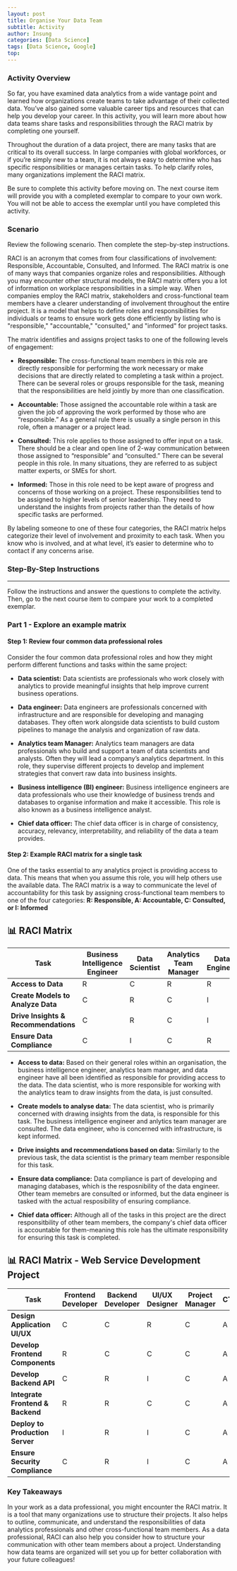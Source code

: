 ```yaml
---
layout: post
title: Organise Your Data Team
subtitle: Activity
author: Insung
categories: [Data Science]
tags: [Data Science, Google]
top:
---
```

### Activity Overview

So far, you have examined data analytics from a wide vantage point and learned how organizations create teams to take advantage of their collected data. You’ve also gained some valuable career tips and resources that can help you develop your career. In this activity, you will learn more about how data teams share tasks and responsibilities through the RACI matrix by completing one yourself.

Throughout the duration of a data project, there are many tasks that are critical to its overall success. In large companies with global workforces, or if you’re simply new to a team, it is not always easy to determine who has specific responsibilities or manages certain tasks. To help clarify roles, many organizations implement the RACI matrix.

Be sure to complete this activity before moving on. The next course item will provide you with a completed exemplar to compare to your own work. You will not be able to access the exemplar until you have completed this activity. 

### Scenario
Review the following scenario. Then complete the step-by-step instructions.

RACI is an acronym that comes from four classifications of involvement: Responsible, Accountable, Consulted, and Informed. The RACI matrix is one of many ways that companies organize roles and responsibilities. Although you may encounter other structural models, the RACI matrix offers you a lot of information on workplace responsibilities in a simple way. When companies employ the RACI matrix, stakeholders and cross-functional team members have a clearer understanding of involvement throughout the entire project. It is a model that helps to define roles and responsibilities for individuals or teams to ensure work gets done efficiently by listing who is "responsible," "accountable," "consulted," and "informed" for project tasks.

The matrix identifies and assigns project tasks to one of the following levels of engagement:

- **Responsible:** The cross-functional team members in this role are directly responsible for performing the work necessary or make decisions that are directly related to completing a task within a project. There can be several roles or groups responsible for the task, meaning that the responsibilities are held jointly by more than one classification.

- **Accountable:** Those assigned the accountable role within a task are given the job of approving the work performed by those who are “responsible.” As a general rule there is usually a single person in this role, often a manager or a project lead.

- **Consulted:** This role applies to those assigned to offer input on a task. There should be a clear and open line of 2-way communication between those assigned to “responsible” and “consulted.” There can be several people in this role. In many situations, they are referred to as subject matter experts, or SMEs for short.

- **Informed:** Those in this role need to be kept aware of progress and concerns of those working on a project. These responsibilities tend to be assigned to higher levels of senior leadership. They need to understand the insights from projects rather than the details of how specific tasks are performed. 

By labeling someone to one of these four categories, the RACI matrix helps categorize their level of involvement and proximity to each task. When you know who is involved, and at what level, it’s easier to determine who to contact if any concerns arise.

### Step-By-Step Instructions
---
Follow the instructions and answer the questions to complete the activity. Then, go to the next course item to compare your work to a completed exemplar.

### Part 1 - Explore an example matrix

#### Step 1: Review four common data professional roles

Consider the four common data professional roles and how they might perform different functions and tasks within the same project: 

- **Data scientist:** Data scientists are professionals who work closely with analytics to provide meaningful insights that help improve current business operations.

- **Data engineer:** Data engineers are professionals concerned with infrastructure and are responsible for developing and managing databases. They often work alongside data scientists to build custom pipelines to manage the analysis and organization of raw data.

- **Analytics team Manager:** Analytics team managers are data professionals who build and support a team of data scientists and analysts. Often they will lead a company’s analytics department. In this role, they supervise different projects to develop and implement strategies that convert raw data into business insights.

- **Business intelligence (BI) engineer:** Business intelligence engineers are data professionals who use their knowledge of business trends and databases to organise information and make it accessible. This role is also known as a business intelligence analyst.

- **Chief data officer:** The chief data officer is in charge of consistency, accuracy, relevancy, interpretability, and reliability of the data a team provides. 

#### Step 2: Example RACI matrix for a single task

One of the tasks essential to any analytics project is providing access to data. This means that when you assume this role, you will help others use the available data. The RACI matrix is a way to communicate the level of accountability for this task by assigning cross-functional team members to one of the four categories: **R: Responsible, A: Accountable, C: Consulted, or I: Informed**

## 📊 RACI Matrix

| **Task**                               | **Business Intelligence Engineer** | **Data Scientist** | **Analytics Team Manager** | **Data Engineer** | **Chief Data Officer** |
|---------------------------------------|------------------------------------|--------------------|----------------------------|-------------------|------------------------|
| **Access to Data**                    | R                                  | C                  | R                          | R                 | A                      |
| **Create Models to Analyze Data**     | C                                  | R                  | C                          | I                 | A                      |
| **Drive Insights & Recommendations**  | C                                  | R                  | C                          | I                 | A                      |
| **Ensure Data Compliance**            | C                                  | I                  | C                          | R                 | A                      |

- **Access to data:** Based on their general roles within an organisation, the business intelligence engineer, analytics team manager, and data engineer have all been identified as responsible for providing access to the data. The data scientist, who is more responsible for working with the analytics team to draw insights from the data, is just consulted.

- **Create models to analyse data:** The data scientist, who is primarily concerned with drawing insights from the data, is responsible for this task. The business intelligence engineer and anlytics team manager are consulted. The data engineer, who is concerned with infrastructure, is kept informed.

- **Drive insights and recommendations based on data:** Similarly to the previous task, the data scientist is the primary team member responsible for this task.

- **Ensure data compliance:** Data compliance is part of developing and managing databases, which is the resposnibility of the data engineer. Other team memebrs are consulted or informed, but the data engineer is tasked with the actual resposibility of ensuring compliance. 

- **Chief data officer:** Although all of the tasks in this project are the direct responsitbility of other team members, the company's chief data officer is accountable for them-meaning this role has the ultimate responsibility for ensuring this task is completed.

## 📊 RACI Matrix - Web Service Development Project

| **Task**                           | **Frontend Developer** | **Backend Developer** | **UI/UX Designer** | **Project Manager** | **CTO** |
|-----------------------------------|------------------------|-----------------------|--------------------|---------------------|----------|
| **Design Application UI/UX**      | C                      | C                     | R                  | C                   | A        |
| **Develop Frontend Components**   | R                      | C                     | C                  | C                   | A        |
| **Develop Backend API**           | C                      | R                     | I                  | C                   | A        |
| **Integrate Frontend & Backend**  | R                      | R                     | C                  | C                   | A        |
| **Deploy to Production Server**   | I                      | R                     | I                  | C                   | A        |
| **Ensure Security Compliance**    | C                      | R                     | I                  | C                   | A        |


### Key Takeaways
In your work as a data professional, you might encounter the RACI matrix. It is a tool that many organizations use to structure their projects. It also helps to outline, communicate, and understand the responsibilities of data analytics professionals and other cross-functional team members. As a data professional, RACI can also help you consider how to structure your communication with other team members about a project. Understanding how data teams are organized will set you up for better collaboration with your future colleagues!